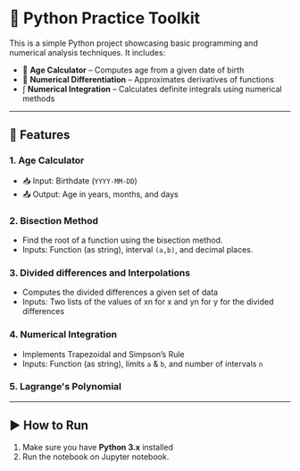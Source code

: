 # 🐍 Python Practice Toolkit

This is a simple Python project showcasing basic programming and numerical analysis techniques. It includes:

- 📆 **Age Calculator** – Computes age from a given date of birth  
- 🧮 **Numerical Differentiation** – Approximates derivatives of functions  
- ∫ **Numerical Integration** – Calculates definite integrals using numerical methods

---

## 🚀 Features

### 1. Age Calculator
- 📥 Input: Birthdate (`YYYY-MM-DD`)  
- 📤 Output: Age in years, months, and days  

### 2. Bisection Method
- Find the root of a function using the bisection method. 
- Inputs: Function (as string), interval `(a,b)`, and decimal places.

### 3. Divided differences and Interpolations
- Computes the divided differences a given set of data
- Inputs: Two lists of the values of xn for x and yn for y for the divided differences

### 4. Numerical Integration
- Implements Trapezoidal and Simpson’s Rule  
- Inputs: Function (as string), limits `a` & `b`, and number of intervals `n`  

### 5. Lagrange's Polynomial
---

## ▶️ How to Run

1. Make sure you have **Python 3.x** installed  
2. Run the notebook on Jupyter notebook.

